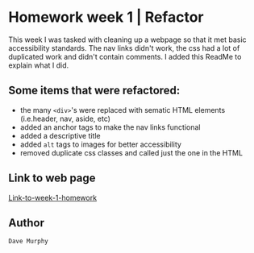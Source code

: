 # Homework week 1 | Refactor

This week I was tasked with cleaning up a webpage so that it met basic accessibility standards. The nav links didn't work, the css had a lot of duplicated work and didn't contain comments. I added this ReadMe to explain what I did.

## Some items that were refactored:
* the many `<div>`'s were replaced with sematic HTML elements (i.e.header, nav, aside, etc)
* added an anchor tags to make the nav links functional
* added a descriptive title
* added `alt` tags to images for better accessibility
* removed duplicate css classes and called just the one in the HTML

## Link to web page

[Link-to-week-1-homework](https://murda02.github.io/homework-week-1-dlm/)

## Author

    Dave Murphy